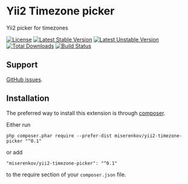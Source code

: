 # Yii2 Timezone picker
Yii2 picker for timezones

[![License](https://poser.pugx.org/miserenkov/yii2-timezone-picker/license)](https://packagist.org/packages/miserenkov/yii2-timezone-picker)
[![Latest Stable Version](https://poser.pugx.org/miserenkov/yii2-timezone-picker/v/stable)](https://packagist.org/packages/miserenkov/yii2-timezone-picker)
[![Latest Unstable Version](https://poser.pugx.org/miserenkov/yii2-timezone-picker/v/unstable)](https://packagist.org/packages/miserenkov/yii2-timezone-picker)
[![Total Downloads](https://poser.pugx.org/miserenkov/yii2-timezone-picker/downloads)](https://packagist.org/packages/miserenkov/yii2-timezone-picker)
[![Build Status](https://travis-ci.org/miserenkov/yii2-timezone-picker.svg?branch=master)](https://travis-ci.org/miserenkov/yii2-timezone-picker)

## Support

[GitHub issues](https://github.com/miserenkov/yii2-timezone-picker).


## Installation

The preferred way to install this extension is through [composer](http://getcomposer.org/download/).

Either run

```
php composer.phar require --prefer-dist miserenkov/yii2-timezone-picker "^0.1"
```

or add

```
"miserenkov/yii2-timezone-picker": "^0.1"
```

to the require section of your `composer.json` file.